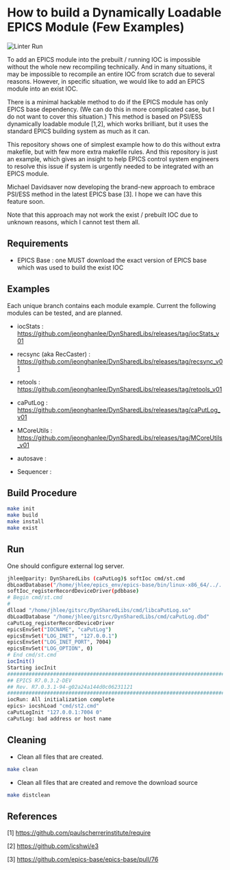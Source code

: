 # How to build a Dynamically Loadable EPICS Module (Few Examples)

![Linter Run](https://github.com/jeonghanlee/DynSharedLibs/workflows/Linter%20Run/badge.svg)

To add an EPICS module into the prebuilt / running IOC is impossible without the whole new recompiling technically. And in many situations, it may be impossible to recompile an entire IOC from scratch due to several reasons. However, in specific situation, we would like to add an EPICS module into an exist IOC.

There is a minimal hackable method to do if the EPICS module has only EPICS base dependency. (We can do this in more complicated case, but I do not want to cover this situation.) This method is based on PSI/ESS dynamically loadable module [1,2], which works brilliant, but it uses the standard EPICS building system as much as it can.

This repository shows one of simplest example how to do this without extra makefile, but with few more extra makefile rules. And this repository is just an example, which gives an insight to help EPICS control system engineers to resolve this issue if system is urgently needed to be integrated with an EPICS module.

Michael Davidsaver now developing the brand-new approach to embrace PSI/ESS method in the latest EPICS base [3]. I hope we can have this feature soon.

Note that this approach may not work the exist / prebuilt IOC due to unknown reasons, which I cannot test them all.

## Requirements

* EPICS Base : one MUST download the exact version of EPICS base which was used to build the exist IOC

## Examples

Each unique branch contains each module example. Current the following modules can be tested, and are planned.

* iocStats : <https://github.com/jeonghanlee/DynSharedLibs/releases/tag/iocStats_v01>

* recsync (aka RecCaster) : <https://github.com/jeonghanlee/DynSharedLibs/releases/tag/recsync_v01>

* retools : <https://github.com/jeonghanlee/DynSharedLibs/releases/tag/retools_v01>

* caPutLog : <https://github.com/jeonghanlee/DynSharedLibs/releases/tag/caPutLog_v01>

* MCoreUtils : <https://github.com/jeonghanlee/DynSharedLibs/releases/tag/MCoreUtils_v01>

* autosave :

* Sequencer :

## Build Procedure

```bash
make init
make build
make install
make exist
```

## Run

One should configure external log server.

```bash
jhlee@parity: DynSharedLibs (caPutLog)$ softIoc cmd/st.cmd
dbLoadDatabase("/home/jhlee/epics_env/epics-base/bin/linux-x86_64/../../dbd/softIoc.dbd")
softIoc_registerRecordDeviceDriver(pdbbase)
# Begin cmd/st.cmd
#
dlload "/home/jhlee/gitsrc/DynSharedLibs/cmd/libcaPutLog.so"
dbLoadDatabase "/home/jhlee/gitsrc/DynSharedLibs/cmd/caPutLog.dbd"
caPutLog_registerRecordDeviceDriver
epicsEnvSet("IOCNAME", "caPutLog")
epicsEnvSet("LOG_INET", "127.0.0.1")
epicsEnvSet("LOG_INET_PORT", 7004)
epicsEnvSet("LOG_OPTION", 0)
# End cmd/st.cmd
iocInit()
Starting iocInit
############################################################################
## EPICS R7.0.3.2-DEV
## Rev. R7.0.3.1-94-g02a24a144d0c06231121
############################################################################
iocRun: All initialization complete
epics> iocshLoad "cmd/st2.cmd"
caPutLogInit "127.0.0.1:7004 0"
caPutLog: bad address or host name
```

## Cleaning

* Clean all files that are created.

```bash
make clean
```

* Clean all files that are created and remove the download source

```bash
make distclean
```

## References

[1] <https://github.com/paulscherrerinstitute/require>

[2] <https://github.com/icshwi/e3>

[3] <https://github.com/epics-base/epics-base/pull/76>
